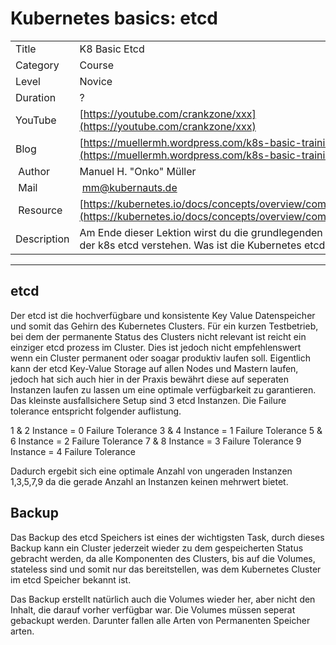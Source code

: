 # Kubernetes basics:  etcd

|||
|---|---|
| Title | K8 Basic Etcd |
| Category | Course |
| Level | Novice |
| Duration | ? |
| YouTube | [https://youtube.com/crankzone/xxx](https://youtube.com/crankzone/xxx) |
| Blog | [https://muellermh.wordpress.com/k8s-basic-training-etcd](https://muellermh.wordpress.com/k8s-basic-training-etcd)  |
| Author | Manuel H. "Onko" Müller |
| Mail | mm@kubernauts.de |
| Resource | [https://kubernetes.io/docs/concepts/overview/components/](https://kubernetes.io/docs/concepts/overview/components/) |
| Description | Am Ende dieser Lektion wirst du die grundlegenden Themen der k8s etcd verstehen. Was ist die Kubernetes etcd ? |

---

## etcd

Der etcd ist die hochverfügbare und konsistente Key Value Datenspeicher und somit das Gehirn des Kubernetes Clusters. Für ein kurzen Testbetrieb, bei dem der permanente Status des Clusters nicht relevant ist reicht ein einziger etcd prozess im Cluster. Dies ist jedoch nicht empfehlenswert wenn ein Cluster permanent oder soagar produktiv laufen soll. Eigentlich kann der etcd Key-Value Storage auf allen Nodes und Mastern laufen, jedoch hat sich auch hier in der Praxis bewährt diese auf seperaten Instanzen laufen zu lassen um eine optimale verfügbarkeit zu garantieren. Das kleinste ausfallsichere Setup sind 3 etcd Instanzen. Die Failure tolerance entspricht folgender auflistung.

1 & 2 Instance = 0 Failure Tolerance
3 & 4 Instance = 1 Failure Tolerance
5 & 6 Instance = 2 Failure Tolerance
7 & 8 Instance = 3 Failure Tolerance
9     Instance = 4 Failure Tolerance

Dadurch ergebit sich eine optimale Anzahl von ungeraden Instanzen 1,3,5,7,9 da die gerade Anzahl an Instanzen keinen mehrwert bietet.

## Backup

Das Backup des etcd Speichers ist eines der wichtigsten Task, durch dieses Backup kann ein Cluster jederzeit wieder zu dem gespeicherten Status gebracht werden, da alle Komponenten des Clusters, bis auf die Volumes, stateless sind und somit nur das bereitstellen, was dem Kubernetes Cluster im etcd Speicher bekannt ist.

Das Backup erstellt natürlich auch die Volumes wieder her, aber nicht den Inhalt, die darauf vorher verfügbar war. Die Volumes müssen seperat gebackupt werden. Darunter fallen alle Arten von Permanenten Speicher arten.